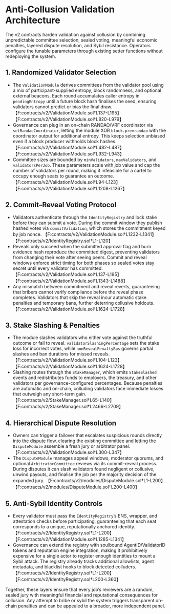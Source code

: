 # Anti-Collusion Validation Architecture

The v2 contracts harden validation against collusion by combining unpredictable
committee selection, sealed voting, meaningful economic penalties, layered
dispute resolution, and Sybil resistance. Operators configure the
tunable parameters through existing setter functions without redeploying the
system.

## 1. Randomized Validator Selection

* The `ValidationModule` derives committees from the validator pool using a mix
  of participant-supplied entropy, block randomness, and optional external
  beacons. Each round accumulates caller entropy in `pendingEntropy` until a
  future block hash finalises the seed, ensuring validators cannot predict or
  bias the final draw. 【F:contracts/v2/ValidationModule.sol†L137-L195】【F:contracts/v2/ValidationModule.sol†L820-L979】
* Governance can plug in an on-chain RANDAO/VRF coordinator via
  `setRandaoCoordinator`, letting the module XOR `block.prevrandao` with the
  coordinator output for additional entropy. This keeps selection unbiased even
  if a block producer withholds block hashes. 【F:contracts/v2/ValidationModule.sol†L482-L487】【F:contracts/v2/ValidationModule.sol†L932-L943】
* Committee sizes are bounded by `minValidators`, `maxValidators`, and
  `validatorsPerJob`. These parameters scale with job value and cap the number of
  validators per round, making it infeasible for a cartel to occupy enough seats
  to guarantee an outcome. 【F:contracts/v2/ValidationModule.sol†L94-L123】【F:contracts/v2/ValidationModule.sol†L1208-L1267】

## 2. Commit–Reveal Voting Protocol

* Validators authenticate through the `IdentityRegistry` and lock stake before
  they can submit a vote. During the commit window they publish hashed votes via
  `commitValidation`, which stores the commitment keyed by job nonce. 【F:contracts/v2/ValidationModule.sol†L1232-L1341】【F:contracts/v2/IdentityRegistry.sol†L1-L120】
* Reveals only succeed when the submitted approval flag and burn evidence hash
  reproduce the committed digest, preventing validators from changing their vote
  after seeing peers. Commit and reveal windows enforce strict timing for both
  phases so sealed votes stay secret until every validator has committed.
  【F:contracts/v2/ValidationModule.sol†L137-L195】【F:contracts/v2/ValidationModule.sol†L1343-L1488】
* Any mismatch between commitment and reveal reverts, guaranteeing that bribers
  cannot verify compliance before the reveal phase completes. Validators that
  skip the reveal incur automatic stake penalties and temporary bans, further
deterring collusive holdouts. 【F:contracts/v2/ValidationModule.sol†L1624-L1728】

## 3. Stake Slashing & Penalties

* The module slashes validators who either vote against the truthful outcome or
  fail to reveal. `validatorSlashingPercentage` sets the stake loss for incorrect
  votes, while `nonRevealPenaltyBps` governs partial slashes and ban durations
  for missed reveals. 【F:contracts/v2/ValidationModule.sol†L104-L123】【F:contracts/v2/ValidationModule.sol†L1624-L1728】
* Slashing routes through the `StakeManager`, which emits `StakeSlashed` events
  and redistributes funds to employers, the treasury, and other validators per
  governance-configured percentages. Because penalties are automatic and on-chain,
  colluding validators face immediate losses that outweigh any short-term gain.
  【F:contracts/v2/StakeManager.sol†L65-L140】【F:contracts/v2/StakeManager.sol†L2466-L2709】

## 4. Hierarchical Dispute Resolution

* Owners can trigger a failover that escalates suspicious rounds directly into
the dispute flow, clearing the existing committee and letting the
`DisputeModule` assemble a fresh jury or arbitrator panel. 【F:contracts/v2/ValidationModule.sol†L300-L347】
* The `DisputeModule` manages appeal windows, moderator quorums, and optional
  `ArbitratorCommittee` reviews via its commit–reveal process. During disputes it
  can slash validators found negligent or collusive, unwind payouts, and finalise
  the job per the majority decision of the expanded jury. 【F:contracts/v2/modules/DisputeModule.sol†L1-L200】【F:contracts/v2/modules/DisputeModule.sol†L200-L400】

## 5. Anti-Sybil Identity Controls

* Every validator must pass the `IdentityRegistry`’s ENS, wrapper, and
  attestation checks before participating, guaranteeing that each seat corresponds
  to a unique, reputationally anchored identity. 【F:contracts/v2/IdentityRegistry.sol†L1-L200】【F:contracts/v2/ValidationModule.sol†L1285-L1341】
* Governance can extend the registry with soulbound AgentID/ValidatorID tokens
  and reputation engine integration, making it prohibitively expensive for a
  single actor to register enough identities to mount a Sybil attack. The
  registry already tracks additional allowlists, agent metadata, and blacklist
  hooks to block detected colluders. 【F:contracts/v2/IdentityRegistry.sol†L1-L200】【F:contracts/v2/IdentityRegistry.sol†L200-L360】

Together, these layers ensure that every job’s reviewers are a random, sealed
jury with meaningful financial and reputational consequences for collusion. Any
attempt to bribe or sybil the system triggers transparent on-chain penalties and
can be appealed to a broader, more independent panel.
